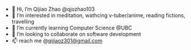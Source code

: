 - 👋 Hi, I’m Qijiao Zhao @qjozhao103
- 👀 I’m interested in meditation, wathcing v-tuber/anime, reading fictions, travelling
- 🌱 I’m currently learning Computer Science @UBC
- 💞️ I’m looking to collaborate on software development
- 📫 reach me @qijiaoz301@gmail.com

<!---
qjozhao103/qjozhao103 is a ✨ special ✨ repository because its `README.md` (this file) appears on your GitHub profile.
You can click the Preview link to take a look at your changes.
--->
